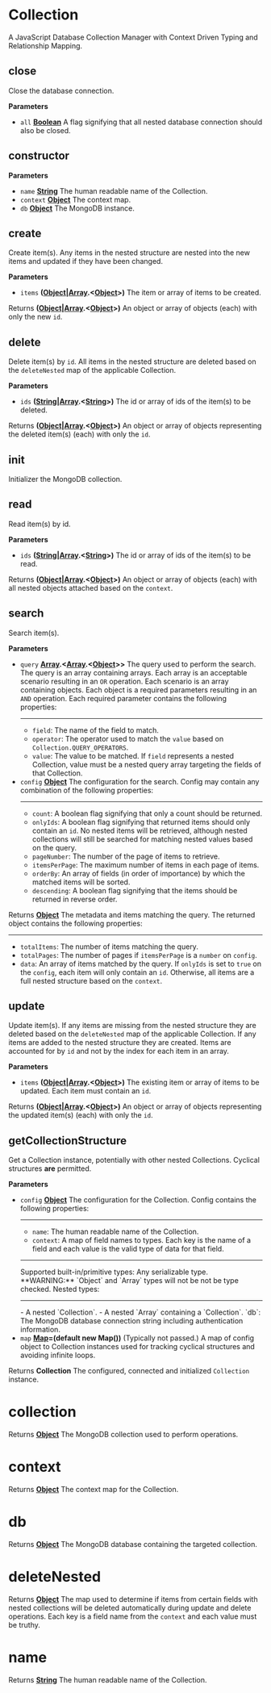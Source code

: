 # Collection

A JavaScript Database Collection Manager with Context Driven Typing and Relationship Mapping.

## close

Close the database connection.

**Parameters**

-   `all` **[Boolean](https://developer.mozilla.org/en-US/docs/Web/JavaScript/Reference/Global_Objects/Boolean)** A flag signifying that all nested database connection should also be closed.

## constructor

**Parameters**

-   `name` **[String](https://developer.mozilla.org/en-US/docs/Web/JavaScript/Reference/Global_Objects/String)** The human readable name of the Collection.
-   `context` **[Object](https://developer.mozilla.org/en-US/docs/Web/JavaScript/Reference/Global_Objects/Object)** The context map.
-   `db` **[Object](https://developer.mozilla.org/en-US/docs/Web/JavaScript/Reference/Global_Objects/Object)** The MongoDB instance.

## create

Create item(s).
Any items in the nested structure are nested into the new items and updated if they have
been changed.

**Parameters**

-   `items` **([Object](https://developer.mozilla.org/en-US/docs/Web/JavaScript/Reference/Global_Objects/Object)\|[Array](https://developer.mozilla.org/en-US/docs/Web/JavaScript/Reference/Global_Objects/Array).&lt;[Object](https://developer.mozilla.org/en-US/docs/Web/JavaScript/Reference/Global_Objects/Object)>)** The item or array of items to be created.

Returns **([Object](https://developer.mozilla.org/en-US/docs/Web/JavaScript/Reference/Global_Objects/Object)\|[Array](https://developer.mozilla.org/en-US/docs/Web/JavaScript/Reference/Global_Objects/Array).&lt;[Object](https://developer.mozilla.org/en-US/docs/Web/JavaScript/Reference/Global_Objects/Object)>)** An object or array of objects (each) with only the new `id`.

## delete

Delete item(s) by `id`.
All items in the nested structure are deleted based on the `deleteNested` map of the
applicable Collection.

**Parameters**

-   `ids` **([String](https://developer.mozilla.org/en-US/docs/Web/JavaScript/Reference/Global_Objects/String)\|[Array](https://developer.mozilla.org/en-US/docs/Web/JavaScript/Reference/Global_Objects/Array).&lt;[String](https://developer.mozilla.org/en-US/docs/Web/JavaScript/Reference/Global_Objects/String)>)** The id or array of ids of the item(s) to be deleted.

Returns **([Object](https://developer.mozilla.org/en-US/docs/Web/JavaScript/Reference/Global_Objects/Object)\|[Array](https://developer.mozilla.org/en-US/docs/Web/JavaScript/Reference/Global_Objects/Array).&lt;[Object](https://developer.mozilla.org/en-US/docs/Web/JavaScript/Reference/Global_Objects/Object)>)** An object or array of objects representing the deleted
item(s) (each) with only the `id`.

## init

Initializer the MongoDB collection.

## read

Read item(s) by id.

**Parameters**

-   `ids` **([String](https://developer.mozilla.org/en-US/docs/Web/JavaScript/Reference/Global_Objects/String)\|[Array](https://developer.mozilla.org/en-US/docs/Web/JavaScript/Reference/Global_Objects/Array).&lt;[String](https://developer.mozilla.org/en-US/docs/Web/JavaScript/Reference/Global_Objects/String)>)** The id or array of ids of the item(s) to be read.

Returns **([Object](https://developer.mozilla.org/en-US/docs/Web/JavaScript/Reference/Global_Objects/Object)\|[Array](https://developer.mozilla.org/en-US/docs/Web/JavaScript/Reference/Global_Objects/Array).&lt;[Object](https://developer.mozilla.org/en-US/docs/Web/JavaScript/Reference/Global_Objects/Object)>)** An object or array of objects (each) with all nested objects
attached based on the `context`.

## search

Search item(s).

**Parameters**

-   `query` **[Array](https://developer.mozilla.org/en-US/docs/Web/JavaScript/Reference/Global_Objects/Array).&lt;[Array](https://developer.mozilla.org/en-US/docs/Web/JavaScript/Reference/Global_Objects/Array).&lt;[Object](https://developer.mozilla.org/en-US/docs/Web/JavaScript/Reference/Global_Objects/Object)>>** The query used to perform the search.
    The query is an array containing arrays.
    Each array is an acceptable scenario resulting in an `OR` operation.
    Each scenario is an array containing objects.
    Each object is a required parameters resulting in an `AND` operation.
    Each required parameter contains the following properties:<hr />
     - `field`: The name of the field to match.
     - `operator`: The operator used to match the `value` based on `Collection.QUERY_OPERATORS`.
     - `value`: The value to be matched.
    If `field` represents a nested Collection, value must be a nested query array targeting
    the fields of that Collection.
-   `config` **[Object](https://developer.mozilla.org/en-US/docs/Web/JavaScript/Reference/Global_Objects/Object)** The configuration for the search.
    Config may contain any combination of the following properties:<hr />
     - `count`: A boolean flag signifying that only a count should be returned.
     - `onlyIds`: A boolean flag signifying that returned items should only contain an `id`. No
    nested items will be retrieved, although nested collections will still be searched for matching
    nested values based on the query.
     - `pageNumber`: The number of the page of items to retrieve.
     - `itemsPerPage`: The maximum number of items in each page of items.
     - `orderBy`: An array of fields (in order of importance) by which the matched items will be sorted.
     - `descending`: A boolean flag signifying that the items should be returned in reverse order.

Returns **[Object](https://developer.mozilla.org/en-US/docs/Web/JavaScript/Reference/Global_Objects/Object)** The metadata and items matching the query.
The returned object contains the following properties:<hr />
 - `totalItems`: The number of items matching the query.
 - `totalPages`: The number of pages if `itemsPerPage` is a `number` on `config`.
 - `data`: An array of items matched by the query. If `onlyIds` is set to `true` on the `config`,
each item will only contain an `id`. Otherwise, all items are a full nested structure based
on the `context`.

## update

Update item(s).
If any items are missing from the nested structure they are deleted based on the
`deleteNested` map of the applicable Collection.
If any items are added to the nested structure they are created.
Items are accounted for by `id` and not by the index for each item in an array.

**Parameters**

-   `items` **([Object](https://developer.mozilla.org/en-US/docs/Web/JavaScript/Reference/Global_Objects/Object)\|[Array](https://developer.mozilla.org/en-US/docs/Web/JavaScript/Reference/Global_Objects/Array).&lt;[Object](https://developer.mozilla.org/en-US/docs/Web/JavaScript/Reference/Global_Objects/Object)>)** The existing item or array of items to be updated.
    Each item must contain an `id`.

Returns **([Object](https://developer.mozilla.org/en-US/docs/Web/JavaScript/Reference/Global_Objects/Object)\|[Array](https://developer.mozilla.org/en-US/docs/Web/JavaScript/Reference/Global_Objects/Array).&lt;[Object](https://developer.mozilla.org/en-US/docs/Web/JavaScript/Reference/Global_Objects/Object)>)** An object or array of objects representing the updated
item(s) (each) with only the `id`.

## getCollectionStructure

Get a Collection instance, potentially with other nested Collections.
Cyclical structures **are** permitted.

**Parameters**

-   `config` **[Object](https://developer.mozilla.org/en-US/docs/Web/JavaScript/Reference/Global_Objects/Object)** The configuration for the Collection.
    Config contains the following properties:<hr />
     - `name`: The human readable name of the Collection.
     - `context`: A map of field names to types.
    Each key is the name of a field and each value is the valid type of data for that field.
    <hr />
    Supported built-in/primitive types: Any serializable type. **WARNING:** `Object` and `Array` types
    will not be not be type checked.
    Nested types:
    <hr />
     - A nested `Collection`.
     - A nested `Array` containing a `Collection`.
    `db`: The MongoDB database connection string including authentication information.
-   `map` **[Map](https://developer.mozilla.org/en-US/docs/Web/JavaScript/Reference/Global_Objects/Map)=(default new Map())** (Typically not passed.) A map of config object to Collection instances used for tracking
    cyclical structures and avoiding infinite loops.

Returns **Collection** The configured, connected and initialized `Collection` instance.

# collection

Returns **[Object](https://developer.mozilla.org/en-US/docs/Web/JavaScript/Reference/Global_Objects/Object)** The MongoDB collection used to perform operations.

# context

Returns **[Object](https://developer.mozilla.org/en-US/docs/Web/JavaScript/Reference/Global_Objects/Object)** The context map for the Collection.

# db

Returns **[Object](https://developer.mozilla.org/en-US/docs/Web/JavaScript/Reference/Global_Objects/Object)** The MongoDB database containing the targeted collection.

# deleteNested

Returns **[Object](https://developer.mozilla.org/en-US/docs/Web/JavaScript/Reference/Global_Objects/Object)** The map used to determine if items from certain fields with
nested collections will be deleted automatically during update and delete operations.
Each key is a field name from the `context` and each value must be truthy.

# name

Returns **[String](https://developer.mozilla.org/en-US/docs/Web/JavaScript/Reference/Global_Objects/String)** The human readable name of the Collection.
